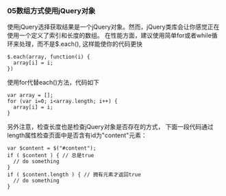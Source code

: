 ### 05数组方式使用jQuery对象

使用jQuery选择获取结果是一个jQuery对象。然而，jQuery类库会让你感觉正在使用一个定义了索引和长度的数组。
在性能方面，建议使用简单for或者while循环来处理，而不是$.each(), 这样能使你的代码更快

    $.each(array, function(i) {
      array[i] = i;
    })

使用for代替each()方法，代码如下

    var array = [];
    for (var i=0; i<array.length; i++) {
      array[i] = i;
    }

另外注意，检查长度也是检查jQuery对象是否存在的方式，
下面一段代码通过length属性检查页面中是否含有id为"content"元素：

    var $content = $("#content");
    if ( $content ) { // 总是true
      // do something
    }
    if ( $content.length ) { // 拥有元素才返回true
      // do something
    }